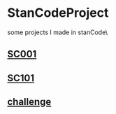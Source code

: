 # StanCodeProject
some projects I made in stanCode\
## [SC001](https://github.com/kkjustadream/StanCodeProject/tree/main/StanCodeProject/sc001)
## [SC101](https://github.com/kkjustadream/StanCodeProject/tree/main/StanCodeProject/sc101)
## [challenge](https://github.com/kkjustadream/StanCodeProject/tree/main/StanCodeProject/challenge)

